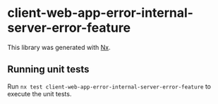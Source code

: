 # client-web-app-error-internal-server-error-feature

This library was generated with [Nx](https://nx.dev).

## Running unit tests

Run `nx test client-web-app-error-internal-server-error-feature` to execute the unit tests.

